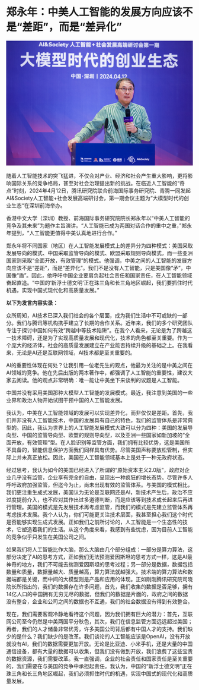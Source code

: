 # 郑永年：中美人工智能的发展方向应该不是“差距”，而是“差异化”

![ac03914a78cbf70b263accbc4e8a01bb.jpg](https://raw.githubusercontent.com/qqhsx/qqnews_image/main/2024/04/13/郑永年：中美人工智能的发展方向应该不是“差距”，而是“差异化”/ac03914a78cbf70b263accbc4e8a01bb.jpg)

随着人工智能技术的突飞猛进，不仅会对产业、经济和社会产生重大影响，更将影响国际关系的竞争格局，甚至对社会治理提出新的挑战。在临近人工智能的“奇点”时刻，2024年4月12日，腾讯研究院联合前海国际事务研究院、青腾一同发起AI&Society人工智能+社会发展高端研讨会，第一期会议主题为“大模型时代的创业生态“在深圳前海举办。

香港中文大学（深圳）教授、前海国际事务研究院院长郑永年以“中美人工智能的竞争及其未来”为题作主旨演讲。“人工智能已成为两国对话合作的重中之重，”郑永年提到，“人工智能更值得中美认真地进行合作。”

郑永年将不同国家（地区）在人工智能发展模式上的差异分为四种模式：美国采取发展导向的模式、中国采取监管导向的模式、欧盟采取规则导向模式，而一些亚洲国家则采取“全面开放，有效管理”的模式。他强调，中美之间的人工智能的发展方向应该不是“差距”，而是“差异化”。我们不是没有人工智能，只是美国像“矛”，中国像“盾”。因此，他呼吁中国企业要肩负起社会责任和国家责任，在人工智能领域奋起直追。“中国的‘新浮士德文明’正在珠三角和长三角地区崛起，我们要抓住时代机遇，实现中国式现代化和高质量发展。”

**以下为发言内容实录：**

众所周知，AI技术已深入我们社会的各个层面，成为我们生活中不可或缺的一部分。我们与腾讯等机构携手建立了长期的合作关系。近年来，我们的多个研究团队专注于探讨中国如何有效“跨越中等技术陷阱”。在我个人看来，无论是为了跨越这一技术障碍，还是为了实现高质量发展和现代化，技术的角色都至关重要。作为一个庞大的经济体，社会的高质量发展建立在产业能否持续升级的基础之上。在我看来，无论是AI还是互联网领域，AI技术都是至关重要的。

AI的重要性体现在何处？让我引用一位老先生的观点，他最为关注的是中美之间在AI领域的竞争。他在先后出版的两本著作中，都强调了人工智能的重要性，建议大家去阅读。他的观点非常明确：唯一能让中美坐下来谈判的议题是人工智能。

中国并没有采用美国那种大模型人工智能的发展模式。最近，我注意到美国的一些业界和政治人物开始试图干预中国的人工智能发展。

我认为，中美在人工智能领域的发展可以实现差异化，而非仅仅是差距。首先，我们并非没有人工智能技术，中国的发展具有自己的特色，我们的监管体系是非常典型的。因此，我认为世界上的人工智能发展模式大致可以分为四种：美国的发展导向型、中国的监管导向型、欧盟的规则导向型，以及亚洲一些国家如新加坡的“全面开放，有效管理”型。在人脸识别等监管方面，我们拥有比较优势，这是美国所不具备的，智能信息保护方面我们同样具有优势。尽管美国声称要放松管制，但实际上并未真正放松。因此，美国在人工智能领域基本上是处于一种无政府状态。

经过思考，我认为如今的美国已经进入了所谓的“原始资本主义2.0版”，政府对企业几乎没有监管，企业享有完全的自由，呈现出一种疯狂的增长态势。尽管许多人呼吁政府加强监管，但迄今为止，尚未出现有效的监管体系。与美国的模式相比，我们更注重生成式发展，美国认为无论是互联网还是AI，新技术产生后，政治不应过度提前介入，也不应对其作出过多道德判断，而是应该等到技术成长起来后再进行管理。美国的模式是先发展技术再考虑监管，而我们的模式是先建立监管体系再考虑技术发展。我个人认为，你们可能更关注技术层面，我甚至担心我们这个时代是否能够实现生成式发展。正如我们之前所讨论的，人工智能是一个生态性的技术，它塑造着我们的生活。从这个角度来看，我感到有些忧虑，因为目前人工智能的竞争似乎只发生在美国公司之间。

如果我们将人工智能比作大脑，那么大脑由几个部分组成：一部分是算力算法，这部分决定了AI的思考方式，正如我们无法预测爱因斯坦的思考方式一样，这是AI最神奇的地方，我们不可能去揣测爱因斯坦的思考过程；另一部分是数据，数据包括数量和质量，数据量越大、质量越高，算力算法就越强大。技术端的算力算法和数据端都是关键，而中间的大模型则是产品和应用的体现。正如刚刚腾讯研究院司晓院长所指出的，我们的数据存在许多问题，首先，我们收集的数据是否足够，拥有14亿人口的中国拥有无穷无尽的数据，但我们的数据是片面的，政府之间的数据没有整合，企业和公司之间的数据也不互通，我们的社会数据没有得到有效整合。

现在，我们需要客观冷静地看待这个问题，因为我们拥有巨大的潜力：首先，互联网公司至今仍然是中美两国平分秋色，其次，我们在信息监管方面远远超过美国；再者，我们的人才储备非常优秀，许多美国公司背后都有中国人才的支持。我们缺少的是什么？我们缺少的是改革。我们谈论的人工智能应该是OpenAI，没有开放就没有AI，我们的数据需要更加开放。无论是比亚迪、小米手机，还是大量的中国通信设备，都有大量的数据可以收集，但我们没有做到开放，我们浪费了这些宝贵的数据资源，我们需要改革。我一直强调，企业的社会责任和国家责任是至关重要的，我们需要在与美国的竞争中承担起责任。我认为，中国的“新浮士德文明”正在珠三角和长三角地区崛起，我们必须抓住时代的机遇，实现中国式的现代化和高质量发展。

